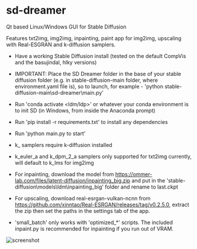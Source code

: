 # sd-dreamer
Qt based Linux/Windows GUI for Stable Diffusion

Features txt2img, img2img, inpainting, paint app for img2img, upscaling with Real-ESGRAN and k-diffusion samplers.

- Have a working Stable Diffusion install (tested on the default CompVis and the basujindal, hlky versions) 
- IMPORTANT: Place the SD Dreamer folder in the base of your stable diffusion folder (e.g. in stable-diffusion-main folder, where environment.yaml file is), so to launch, for example - 'python stable-diffusion-main\sd-dreamer\main.py'
- Run 'conda activate <ldm/ldp>' or whatever your conda environment is to init SD (in Windows, from inside the Anaconda prompt)
- Run 'pip install -r requirements.txt' to install any dependencies
- Run 'python main.py to start'

- k_ samplers require k-diffusion installed

- k_euler_a and k_dpm_2_a samplers only supported for txt2img currently, will default to k_lms for img2img

- For inpainting, download the model from https://ommer-lab.com/files/latent-diffusion/inpainting_big.zip and put in the 'stable-diffusion\models\ldm\inpainting_big' folder and rename to last.ckpt

- For upscaling, download real-esrgan-vulkan-ncnn from https://github.com/xinntao/Real-ESRGAN/releases/tag/v0.2.5.0, extract the zip then set the paths in the settings tab of the app.

- 'small_batch' only works with 'optimized_*' scripts. The included inpaint.py is recommended for inpainting if you run out of VRAM.

![screenshot](https://user-images.githubusercontent.com/112139428/187098367-7ed94f45-023d-4336-928e-fb44ecc7e576.png)
